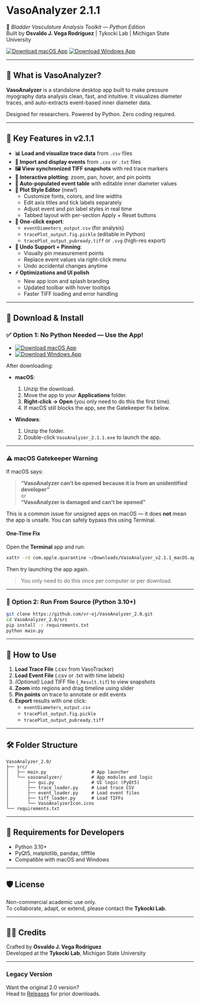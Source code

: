 # VasoAnalyzer 2.1.1

🧪 *Bladder Vasculature Analysis Toolkit — Python Edition*  
Built by **Osvaldo J. Vega Rodríguez** | Tykocki Lab | Michigan State University

[![Download macOS App](https://img.shields.io/badge/Download-macOS-blue?logo=apple&style=for-the-badge)](https://github.com/vr-oj/VasoAnalyzer/releases/download/v2.1.1/VasoAnalyzer_v2.1.1_macOS.zip)
[![Download Windows App](https://img.shields.io/badge/Download-Windows-blue?logo=windows&style=for-the-badge)](https://github.com/vr-oj/VasoAnalyzer/releases/download/v2.1.1/VasoAnalyzer_v2.1.1_Windows.zip)

---

## 🌟 What is VasoAnalyzer?

**VasoAnalyzer** is a standalone desktop app built to make pressure myography data analysis clean, fast, and intuitive. It visualizes diameter traces, and auto-extracts event-based inner diameter data.

Designed for researchers. Powered by Python. Zero coding required.

---

## 🧰 Key Features in v2.1.1

- **📊 Load and visualize trace data** from `.csv` files
- **📍 Import and display events** from `.csv` or `.txt` files
- **🖼️ View synchronized TIFF snapshots** with red trace markers
- **🧠 Interactive plotting**: zoom, pan, hover, and pin points
- **📏 Auto-populated event table** with editable inner diameter values
- **🎨 Plot Style Editor** (new!)
  - Customize fonts, colors, and line widths
  - Edit axis titles and tick labels separately
  - Adjust event and pin label styles in real time
  - Tabbed layout with per-section Apply + Reset buttons
- **🔄 One-click export**:
  - `eventDiameters_output.csv` (for analysis)
  - `tracePlot_output.fig.pickle` (editable in Python)
  - `tracePlot_output_pubready.tiff` or `.svg` (high-res export)
- **📌 Undo Support + Pinning**:
  - Visually pin measurement points
  - Replace event values via right-click menu
  - Undo accidental changes anytime
- **⚡ Optimizations and UI polish**
  - New app icon and splash branding
  - Updated toolbar with hover tooltips
  - Faster TIFF loading and error handling

---
## 🚀 Download & Install

### ✅ Option 1: No Python Needed — Use the App!

- [![Download macOS App](https://img.shields.io/badge/Download-macOS-blue?logo=apple&style=for-the-badge)](https://github.com/vr-oj/VasoAnalyzer/releases/download/v2.1.1/VasoAnalyzer_v2.1.1_macOS.zip)
- [![Download Windows App](https://img.shields.io/badge/Download-Windows-blue?logo=windows&style=for-the-badge)](https://github.com/vr-oj/VasoAnalyzer/releases/download/v2.1.1/VasoAnalyzer_v2.1.1_Windows.zip)

After downloading:

- **macOS**:  
  1. Unzip the download.  
  2. Move the app to your **Applications** folder.  
  3. **Right-click → Open** (you only need to do this the first time).  
  4. If macOS still blocks the app, see the Gatekeeper fix below.

- **Windows**:  
  1. Unzip the folder.  
  2. Double-click `VasoAnalyzer_2.1.1.exe` to launch the app.

---

### ⚠️ macOS Gatekeeper Warning

If macOS says:

> **“VasoAnalyzer can’t be opened because it is from an unidentified developer”**  
> or  
> **“VasoAnalyzer is damaged and can’t be opened”**

This is a common issue for unsigned apps on macOS — it does **not** mean the app is unsafe. You can safely bypass this using Terminal.

#### One-Time Fix

Open the **Terminal** app and run:

```bash
xattr -rd com.apple.quarantine ~/Downloads/VasoAnalyzer_v2.1.1_macOS.app
```

Then try launching the app again.  
> You only need to do this once per computer or per download.
---

### 🧪 Option 2: Run From Source (Python 3.10+)

```bash
git clone https://github.com/vr-oj/VasoAnalyzer_2.0.git
cd VasoAnalyzer_2.0/src
pip install -r requirements.txt
python main.py
```

---

## 👟 How to Use

1. **Load Trace File** (.csv from VasoTracker)
2. **Load Event File** (.csv or .txt with time labels)
3. *(Optional)* Load TIFF file (`_Result.tif`) to view snapshots
4. **Zoom** into regions and drag timeline using slider
5. **Pin points** on trace to annotate or edit events
6. **Export** results with one click:
   - `eventDiameters_output.csv`
   - `tracePlot_output.fig.pickle`
   - `tracePlot_output_pubready.tiff`

---

## 🛠️ Folder Structure

```
VasoAnalyzer_2.0/
├── src/
│   ├── main.py                 # App launcher
│   └── vasoanalyzer/           # App modules and logic
│       ├── gui.py              # UI logic (PyQt5)
│       ├── trace_loader.py     # Load trace CSV
│       ├── event_loader.py     # Load event files
│       ├── tiff_loader.py      # Load TIFFs
│       └── VasoAnalyzerIcon.icns
└── requirements.txt
```

---

## 🧪 Requirements for Developers

- Python 3.10+
- PyQt5, matplotlib, pandas, tifffile
- Compatible with macOS and Windows

---

## 🛡️ License

Non-commercial academic use only.  
To collaborate, adapt, or extend, please contact the **Tykocki Lab**.

---

## 👨‍🔬 Credits

Crafted by **Osvaldo J. Vega Rodríguez**  
Developed at the **Tykocki Lab**, Michigan State University

---

### Legacy Version

Want the original 2.0 version?  
Head to [Releases](https://github.com/vr-oj/VasoAnalyzer_2.0/releases/tag/v2.0.0) for prior downloads.
